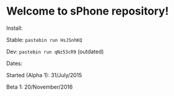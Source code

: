 # Welcome to sPhone repository!

Install:

Stable: `pastebin run HsJSnhKQ`

Dev: `pastebin run qNz53cR9` (outdated)


Dates:

Started (Alpha 1): 31/July/2015

Beta 1: 20/November/2016
